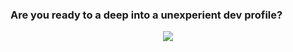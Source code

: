 ### Are you ready to a deep into a unexperient dev profile?
<div id="header" align="center">
  <img src="https://media.giphy.com/media/rMnd7B3BMASboHgVep/giphy.gif" />
</div>
<!--
**ravilon/ravilon** is a ✨ _special_ ✨ repository because its `README.md` (this file) appears on your GitHub profile.

Here are some ideas to get you started:

- 🔭 I’m currently working on ...
- 🌱 I’m currently learning ...
- 👯 I’m looking to collaborate on ...
- 🤔 I’m looking for help with ...
- 💬 Ask me about ...
- 📫 How to reach me: ...
- 😄 Pronouns: ...
- ⚡ Fun fact: ...
-->
